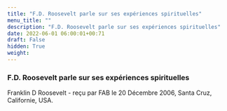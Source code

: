 ```yaml
---
title: "F.D. Roosevelt parle sur ses expériences spirituelles"
menu_title: ""
description: "F.D. Roosevelt parle sur ses expériences spirituelles"
date: 2022-06-01 06:00:01+00:71
draft: False
hidden: True
weight:
---
```

### F.D. Roosevelt parle sur ses expériences spirituelles

Franklin D Roosevelt - reçu par FAB le 20 Décembre 2006, Santa Cruz, Californie, USA.



